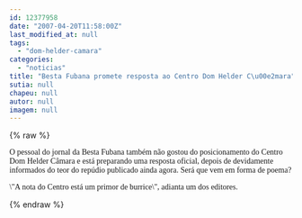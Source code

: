 ```yaml
---
id: 12377958
date: "2007-04-20T11:58:00Z"
last_modified_at: null
tags:
  - "dom-helder-camara"
categories:
  - "noticias"
title: "Besta Fubana promete resposta ao Centro Dom Helder C\u00e2mara"
sutia: null
chapeu: null
autor: null
imagem: null
---
```

{% raw %}
<p><P><FONT face=Verdana>O pessoal do jornal da Besta Fubana também não gostou do posicionamento do Centro Dom Helder Câmara e está preparando uma resposta oficial, depois de devidamente informados do teor do repúdio publicado ainda agora. Será que vem em forma de poema?</FONT></P></p>
<p><P><FONT face=Verdana>\"A nota do Centro está um primor de burrice\", adianta um dos editores.</FONT></P> </p>
{% endraw %}